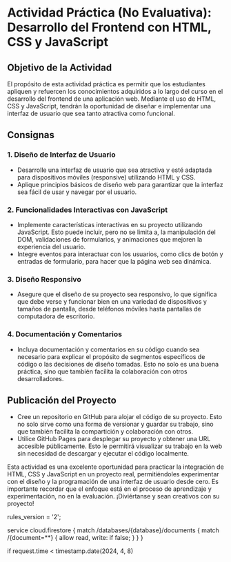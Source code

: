 # Actividad Práctica (No Evaluativa): Desarrollo del Frontend con HTML, CSS y JavaScript

## Objetivo de la Actividad

El propósito de esta actividad práctica es permitir que los estudiantes apliquen y refuercen los conocimientos adquiridos a lo largo del curso en el desarrollo del frontend de una aplicación web. Mediante el uso de HTML, CSS y JavaScript, tendrán la oportunidad de diseñar e implementar una interfaz de usuario que sea tanto atractiva como funcional.

## Consignas

### 1. Diseño de Interfaz de Usuario

- Desarrolle una interfaz de usuario que sea atractiva y esté adaptada para dispositivos móviles (responsive) utilizando HTML y CSS.
- Aplique principios básicos de diseño web para garantizar que la interfaz sea fácil de usar y navegar por el usuario.

### 2. Funcionalidades Interactivas con JavaScript

- Implemente características interactivas en su proyecto utilizando JavaScript. Esto puede incluir, pero no se limita a, la manipulación del DOM, validaciones de formularios, y animaciones que mejoren la experiencia del usuario.
- Integre eventos para interactuar con los usuarios, como clics de botón y entradas de formulario, para hacer que la página web sea dinámica.

### 3. Diseño Responsivo

- Asegure que el diseño de su proyecto sea responsivo, lo que significa que debe verse y funcionar bien en una variedad de dispositivos y tamaños de pantalla, desde teléfonos móviles hasta pantallas de computadora de escritorio.

### 4. Documentación y Comentarios

- Incluya documentación y comentarios en su código cuando sea necesario para explicar el propósito de segmentos específicos de código o las decisiones de diseño tomadas. Esto no solo es una buena práctica, sino que también facilita la colaboración con otros desarrolladores.

## Publicación del Proyecto

- Cree un repositorio en GitHub para alojar el código de su proyecto. Esto no solo sirve como una forma de versionar y guardar su trabajo, sino que también facilita la compartición y colaboración con otros.
- Utilice GitHub Pages para desplegar su proyecto y obtener una URL accesible públicamente. Esto le permitirá visualizar su trabajo en la web sin necesidad de descargar y ejecutar el código localmente.

Esta actividad es una excelente oportunidad para practicar la integración de HTML, CSS y JavaScript en un proyecto real, permitiéndoles experimentar con el diseño y la programación de una interfaz de usuario desde cero. Es importante recordar que el enfoque está en el proceso de aprendizaje y experimentación, no en la evaluación. ¡Diviértanse y sean creativos con su proyecto!

rules_version = '2';

service cloud.firestore {
match /databases/{database}/documents {
match /{document=\*\*} {
allow read, write: if false;
}
}
}

if request.time < timestamp.date(2024, 4, 8)
